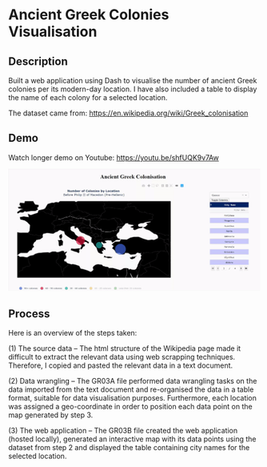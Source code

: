 # Ancient Greek Colonies Visualisation

## Description

Built a web application using Dash to visualise the number of ancient Greek colonies per its modern-day location. I have also included a table to display the name of each colony for a selected location.

The dataset came from: https://en.wikipedia.org/wiki/Greek_colonisation

## Demo

Watch longer demo on Youtube: https://youtu.be/shfUQK9v7Aw

![](Dash-Greek-Colonisation-20200204.gif)

## Process

Here is an overview of the steps taken:

(1)	The source data – The html structure of the Wikipedia page made it difficult to extract the relevant data using web scrapping techniques. Therefore, I copied and pasted the relevant data in a text document.

(2)	Data wrangling – The GR03A file performed data wrangling tasks on the data imported from the text document and re-organised the data in a table format, suitable for data visualisation purposes. Furthermore, each location was assigned a geo-coordinate in order to position each data point on the map generated by step 3.

(3)	The web application – The GR03B file created the web application (hosted locally), generated an interactive map with its data points using the dataset from step 2 and displayed the table containing city names for the selected location.

